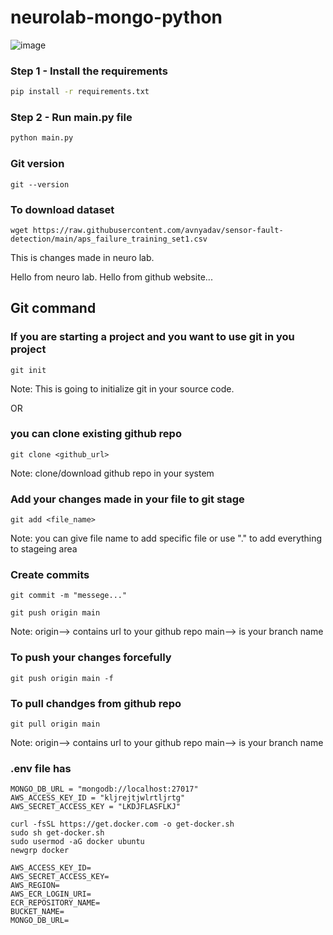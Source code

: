 # neurolab-mongo-python

![image](https://user-images.githubusercontent.com/57321948/196933065-4b16c235-f3b9-4391-9cfe-4affcec87c35.png)

### Step 1 - Install the requirements

```bash
pip install -r requirements.txt
```

### Step 2 - Run main.py file

```bash
python main.py
```

### Git version
```
git --version 
```

### To download dataset
```
wget https://raw.githubusercontent.com/avnyadav/sensor-fault-detection/main/aps_failure_training_set1.csv
```

This is changes made in neuro lab.

Hello from neuro lab.
Hello from github website...

## Git command
### If you are starting a project and you want to use git in you project
```
git init
```
Note: This is going to initialize git in your source code.

OR

### you can clone existing github repo
```
git clone <github_url>
```
Note: clone/download github repo in your system

### Add your changes made in your file to git stage
```
git add <file_name>
```
Note: you can give file name to add specific file or use "." to add everything to stageing area

### Create commits
```
git commit -m "messege..."
```

```
git push origin main
```
Note: origin--> contains url to your github repo
main--> is your branch name

### To push your changes forcefully
```
git push origin main -f
```

### To pull chandges from github repo
```
git pull origin main
```
Note: origin--> contains url to your github repo
main--> is your branch name


### .env file has
```
MONGO_DB_URL = "mongodb://localhost:27017"
AWS_ACCESS_KEY_ID = "kljrejtjwlrtljrtg"
AWS_SECRET_ACCESS_KEY = "LKDJFLASFLKJ"
```


```
curl -fsSL https://get.docker.com -o get-docker.sh
sudo sh get-docker.sh
sudo usermod -aG docker ubuntu
newgrp docker
```

```
AWS_ACCESS_KEY_ID=
AWS_SECRET_ACCESS_KEY=
AWS_REGION=
AWS_ECR_LOGIN_URI=
ECR_REPOSITORY_NAME=
BUCKET_NAME=
MONGO_DB_URL=
```
